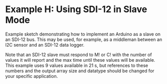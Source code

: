 # Example H: Using SDI-12 in Slave Mode<!-- {#example_h_page} -->

Example sketch demonstrating how to implement an Arduino as a slave on an SDI-12 bus. This may be used, for example, as a middleman between an I2C sensor and an SDI-12 data logger.

Note that an SDI-12 slave must respond to M! or C! with the number of values it will report and the max time until these values will be available.  This example uses 9 values available in 21 s, but references to these numbers and the output array size and datatype should be changed for your specific application.

[//]: # ( @section h_SDI-12_slave_implementation_pio PlatformIO Configuration )

[//]: # ( @include{lineno} h_SDI-12_slave_implementation/platformio.ini )

[//]: # ( @section h_SDI-12_slave_implementation_code The Complete Example )
